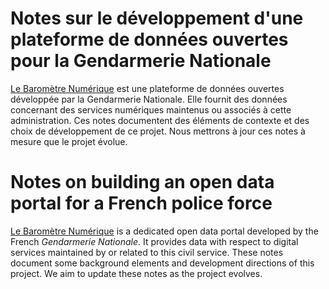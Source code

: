 # Notes sur le développement d'une plateforme de données ouvertes pour la Gendarmerie Nationale

[Le Baromètre Numérique](https://www.gendarmerie.interieur.gouv.fr/barometre-numerique/) est une plateforme de données ouvertes développée par la Gendarmerie Nationale. Elle fournit des données concernant des services numériques maintenus ou associés à cette administration. Ces notes documentent des éléments de contexte et des choix de développement de ce projet. Nous mettrons à jour ces notes à mesure que le projet évolue.


# Notes on building an open data portal for a French police force

[Le Baromètre Numérique](https://www.gendarmerie.interieur.gouv.fr/barometre-numerique/) is a dedicated open data portal developed by the French *Gendarmerie Nationale*. It provides data with respect to digital services maintained by or related to this civil service. These notes document some background elements and development directions of this project.  We aim to update these notes as the project evolves.
